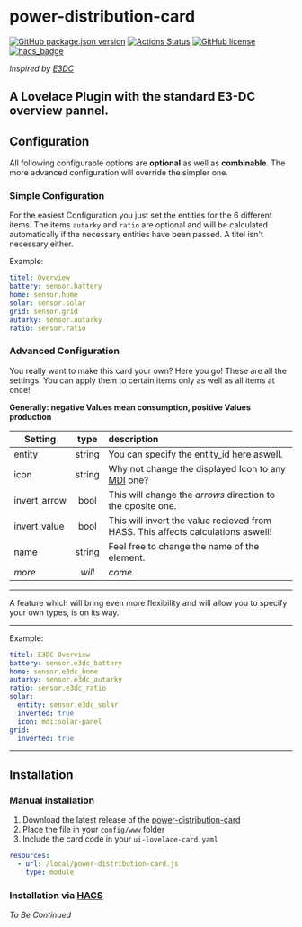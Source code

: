 # power-distribution-card
[![GitHub package.json version](https://img.shields.io/github/package-json/v/JonahKr/power-distribution-card)](https://github.com/JonahKr/power-distribution-card/blob/master/VERSION)
[![Actions Status](https://github.com/JonahKr/power-distribution-card/workflows/Tests/badge.svg)](https://github.com/Jonah/power-distribution-card/actions)
[![GitHub license](https://img.shields.io/github/license/JonahKr/power-distribution-card)](https://img.shields.io/github/license/JonahKr/power-distribution-card/blob/master/LICENSE) 
[![hacs_badge](https://img.shields.io/badge/HACS-Custom-orange.svg)](https://github.com/custom-components/hacs)

*Inspired by [E3DC](https://www.e3dc.com/#Intro)*

A Lovelace Plugin with the standard E3-DC overview pannel.
--- 

## Configuration

All following configurable options are **optional** as well as **combinable**. The more advanced configuration will override the simpler one.
### Simple Configuration
For the easiest Configuration you just set the entities for the 6 different items. 
The items `autarky` and `ratio` are optional and will be calculated automatically if the necessary entities have been passed. A titel isn't necessary either.

Example:
```yaml
titel: Overview
battery: sensor.battery
home: sensor.home
solar: sensor.solar
grid: sensor.grid
autarky: sensor.autarky
ratio: sensor.ratio
```

### Advanced Configuration
You really want to make this card your own? Here you go!
These are all the settings. You can apply them to certain items only as well as all items at once!

**Generally: negative Values mean consumption, positive Values production**

| Setting       | type          | description  |
| ------------- |:-------------:| :-----|
| entity        | string        | You can specify the entity_id here aswell. |
| icon          | string        | Why not change the displayed Icon to any [MDI](https://cdn.materialdesignicons.com/5.4.55/) one? |
| invert_arrow  | bool          | This will change the *arrows* direction to the oposite one. |
| invert_value  | bool          | This will invert the value recieved from HASS. This affects calculations aswell! |
| name          | string        | Feel free to change the name of the element. |
| *more*        | *will*        | *come* |

___
A feature which will bring even more flexibility and will allow you to specify your own types, is on its way.

___

Example:
```yaml
titel: E3DC Overview
battery: sensor.e3dc_battery
home: sensor.e3dc_home
autarky: sensor.e3dc_autarky
ratio: sensor.e3dc_ratio
solar:
  entity: sensor.e3dc_solar
  inverted: true
  icon: mdi:solar-panel
grid:
  inverted: true
```
***
## Installation

### Manual installation
1. Download the latest release of the [power-distribution-card](http://www.github.com/JonahKr/power-distribution-card/releases/latest/download/power-distribution-card.js)
2. Place the file in your `config/www` folder
3. Include the card code in your `ui-lovelace-card.yaml`
  ```yaml
  resources:
    - url: /local/power-distribution-card.js
      type: module
  ```

### Installation via [HACS](https://hacs.xyz/)
*To Be Continued*
